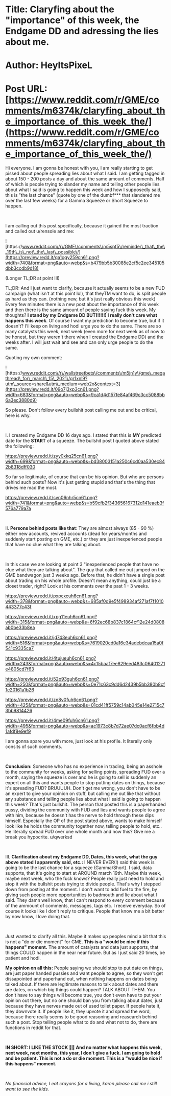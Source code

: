# Title: Claryfing about the "importance" of this week, the Endgame DD and adressing the lies about me.
# Author: HeyItsPixeL
# Post URL: [https://www.reddit.com/r/GME/comments/m6374k/claryfing_about_the_importance_of_this_week_the/](https://www.reddit.com/r/GME/comments/m6374k/claryfing_about_the_importance_of_this_week_the/)


Hi everyone. I am gonna be honest with you, I am really starting to get pissed about people spreading lies about what I said. I am getting tagged in about 150 - 200 posts a day and about the same amount of comments. Half of which is people trying to slander my name and telling other people lies about what I said is going to happen this week and how I supposedly said, this is "the last chance" (quote by one of the dumbf\*\*\* that slandered me over the last few weeks) for a Gamma Squeeze or Short Squeeze to happen.

&#x200B;

I am calling out this post specifically, because it gained the most traction and called out u/rensole and me:

![https:\/\/www.reddit.com\/r\/GME\/comments\/m5spf5\/reminder\_that\_the\_19th\_is\_not\_the\_last\_possible\/](https://preview.redd.it/qa1ogy259cn61.png?width=740&format=png&auto=webp&s=b479bb5b30085e2cf5c2ee345105dbb3ccdb9d18)

(Longer TL;DR at point III)

TL;DR: And I just want to clarify, because it actually seems to be a new FUD campaign (what isn't at this point lol), that theyTM want to do, is split people as hard as they can. (nothing new, but it's just really obvious this week) Every few minutes there is a new post about the importance of this week and then there is the same amount of people saying fuck this week. My thoughts? **I stand by my Endgame DD BUT(!!!!!) I really don't care what happens this week**. Of course I want my prediction to become true, but if it doesn't? I'll keep on living and hodl urge you to do the same. There are so many catalysts this week, next week (even more for next week as of now to be honest, but they weren't there when I created the Endgame DD) and the weeks after. I will just wait and see and can only urge people to do the same.

Quoting my own comment:

![https:\/\/www.reddit.com\/r\/wallstreetbets\/comments\/m5jn1y\/gme\_megathread\_for\_march\_15\_2021\/gr1xnl9?utm\_source=share&utm\_medium=web2x&context=3](https://preview.redd.it/09o7j3xp3cn61.png?width=683&format=png&auto=webp&s=9ca1d4d157fe84af469c3cc5088bb6a3ec3880d9)

So please. Don't follow every bullshit post calling me out and be critical, here is why.

&#x200B;

I. I created my Endgame DD 16 days ago. I stated that this is **MY** predicted date for the **START** of a squeeze. The bullshit post I quoted above stated the following:

https://preview.redd.it/zyy0xkq25cn61.png?width=699&format=png&auto=webp&s=bd38003151a250c6cd0aa530ec842b8318dff030

So far so legitimate, of course that can be his opinion. But who are persons behind such posts? Now it's just getting stupid and that's the thing that drives me mad the most.

https://preview.redd.it/svn06nhr5cn61.png?width=741&format=png&auto=webp&s=b59cfb2f343656167312d141eaeb3f576a779a7a

&#x200B;

II. **Persons behind posts like that**: They are almost always (85 - 90 %) either new accounts, revived accounts (dead for years/months and suddenly start posting on GME, etc.) or they are just inexperienced people that have no clue what they are talking about.

&#x200B;

In this case we are looking at point 3 "inexperienced people that have no clue what they are talking about". The guy that called me out jumped on the GME bandwagon just 3 weeks ago. Before that, he didn't have a single post about trading on his whole profile. Doesn't mean anything, could just be a closet trader, right? Look at his comments over the past 1 - 3 weeks.

https://preview.redd.it/pxpcxcuh6cn61.png?width=378&format=png&auto=webp&s=685af0d9e5f498934af271af7f1010443377c43f

https://preview.redd.it/xpg11euh6cn61.png?width=315&format=png&auto=webp&s=6f92ec68b837c1864cf12e24d0808ab0be33b8ea

https://preview.redd.it/jd743euh6cn61.png?width=516&format=png&auto=webp&s=7619020cd0a16e34adebdcaa15a0f541c9335ca7

https://preview.redd.it/4tujueuh6cn61.png?width=243&format=png&auto=webp&s=4c15baaf7ee829eed483c06401271e4805cd7f63

https://preview.redd.it/52o93guh6cn61.png?width=250&format=png&auto=webp&s=0e71c63c9dd6d2439b5bb380b8cf1e20161a1b26

https://preview.redd.it/zn8v0fuh6cn61.png?width=425&format=png&auto=webp&s=01cd41ff5759c14ab045e14e2715c73bb9814426

https://preview.redd.it/4me09fuh6cn61.png?width=495&format=png&auto=webp&s=ac1973c8b7d72ae07dc0acf6fbb4d1afdf8e9ef9

I am gonna spare you with more, just look at his profile. It literally only consits of such comments.

&#x200B;

**Conclusion:** Someone who has no experience in trading, being an asshole to the community for weeks, asking for selling points, spreading FUD over a month, saying the squeeze is over and he is going to sell is suddenly an expert on all this and wants people to stop putting dates on things, because it's spreading FUD? BRUUUUH. Don't get me wrong, you don't have to be an expert to give your opinion on stuff, but calling me out like that without any substance and telling people lies about what I said is going to happen this week? That's just bullshit. The person that posted this is a paperhanded pussy, dividing the community with FUD and lies and wants people to agree with him, because he doesn't has the nerve to hold through these dips himself. Especially the OP of the post stated above, wants to make himself look like he holds the community together now, telling people to hold, etc.. He literally spread FUD over one whole month and now this? Give me a break you hypocrite. u/qwerksd

&#x200B;

III. **Clarification about my Endgame DD, Dates, this week, what the guy above stated I apparently said, etc.:** I NEVER EVER(!) said this week is going to be the last chance for a squeeze (Gamma/Short). I said, data supports, that it's going to start at AROUND march 19th. Maybe this week, maybe next week, who the fuck knows? People really just need to hold and stop it with the bullshit posts trying to divide people. That's why I stepped down from posting at the moment. I don't want to add fuel to the fire, by giving such people more opportunities to badmouth and lie about what I said. They damn well know, that I can't respond to every comment because of the ammount of comments, messages, tags etc. I receive everyday. So of course it looks like I don't reply to critique. People that know me a bit better by now know, I love doing that.

&#x200B;

Just wanted to clarify all this. Maybe it makes up peoples mind a bit that this is not a "do or die moment" for GME. **This is a "would be nice if this happens" moment.** The amount of catalysts and data just supports, that things COULD happen in the near near future. But as I just said 20 times, be patient and hodl.

**My opinion on all this:** People saying we should stop to put date on things, are just paper handed pussies and want people to agree, so they won't get dissapointed and paperhand out, when nothing happens on dates being talked about. If there are legitimate reasons to talk about dates and there are dates, on which big things could happen? TALK ABOUT THEM. You don't have to say things will become true, you don't even have to put your opinion out there, but no one should ban you from talking about dates, just because they have nerves made out of used toilet paper. If people hate it, they downvote it. If people like it, they upvote it and spread the word, because there really seems to be good reasoning and reasearch behind such a post. Stop telling people what to do and what not to do, there are functions in reddit for that.

&#x200B;

**IN SHORT: I LIKE THE STOCK 💎🙌 And no matter what happens this week, next week, next months, this year, I don't give a fuck. I am going to hold and be patient. This is not a do or die moment. This is a "would be nice if this happens" moment.**

&#x200B;

*No financial advice, I eat crayons for a living, karen please call me i still want to see the kids.*